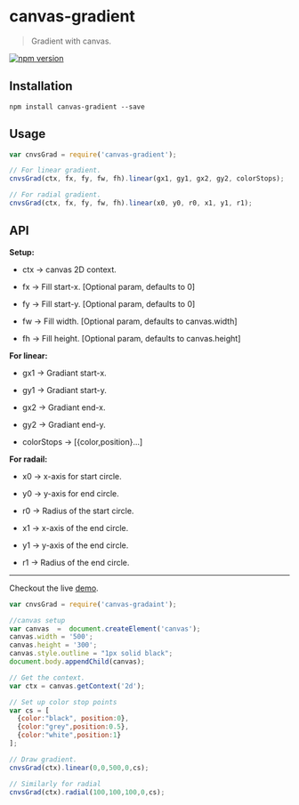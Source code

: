 # canvas-gradient 
> Gradient with canvas.

[![npm version](https://badge.fury.io/js/canvas-gradient.svg)](http://badge.fury.io/js/canvas-gradient)

## Installation

`npm install canvas-gradient --save`

## Usage

```js
var cnvsGrad = require('canvas-gradient');

// For linear gradient.
cnvsGrad(ctx, fx, fy, fw, fh).linear(gx1, gy1, gx2, gy2, colorStops);

// For radial gradient.
cnvsGrad(ctx, fx, fy, fw, fh).linear(x0, y0, r0, x1, y1, r1);

```

## API 

__Setup:__

* ctx -> canvas 2D context.

* fx -> Fill start-x. [Optional param, defaults to 0]

* fy -> Fill start-y. [Optional param, defaults to 0]

* fw -> Fill width.   [Optional param, defaults to canvas.width]

* fh -> Fill height.  [Optional param, defaults to canvas.height]

__For linear:__

* gx1 -> Gradiant start-x.

* gy1 -> Gradiant start-y.

* gx2 -> Gradiant end-x.

* gy2 -> Gradiant end-y.

* colorStops -> [{color,position}...]

__For radail:__

* x0 -> x-axis for start circle.

* y0 -> y-axis for end circle.

* r0 -> Radius of the start circle.

* x1 -> x-axis of the end circle.

* y1 -> y-axis of the end circle.

* r1 -> Radius of the end circle.

---

Checkout the live [demo](http://requirebin.com/?gist=020e9257b98e22fa90ee).


```js
var cnvsGrad = require('canvas-gradaint');

//canvas setup
var canvas  =  document.createElement('canvas');
canvas.width = '500';
canvas.height = '300';
canvas.style.outline = "1px solid black";
document.body.appendChild(canvas);

// Get the context.
var ctx = canvas.getContext('2d');

// Set up color stop points
var cs = [
  {color:"black", position:0}, 
  {color:"grey",position:0.5},
  {color:"white",position:1}
];

// Draw gradient.
cnvsGrad(ctx).linear(0,0,500,0,cs);

// Similarly for radial 
cnvsGrad(ctx).radial(100,100,100,0,cs);

```




